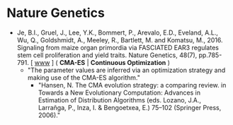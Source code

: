 # Nature Genetics

* Je, B.I., Gruel, J., Lee, Y.K., Bommert, P., Arevalo, E.D., Eveland, A.L., Wu, Q., Goldshmidt, A., Meeley, R., Bartlett, M. and Komatsu, M., 2016. Signaling from maize organ primordia via FASCIATED EAR3 regulates stem cell proliferation and yield traits. Nature Genetics, 48(7), pp.785-791. [ [www](https://www.nature.com/articles/ng.3567) ] ( **CMA-ES** | **Continuous Optimization** )
  * "The parameter values are inferred via an optimization strategy and making use of the CMA-ES algorithm."
    * "Hansen, N. The CMA evolution strategy: a comparing review. in Towards a New Evolutionary Computation: Advances in Estimation of Distribution Algorithms (eds. Lozano, J.A., Larrañga, P., Inza, I. & Bengoetxea, E.) 75–102 (Springer Press, 2006)."
